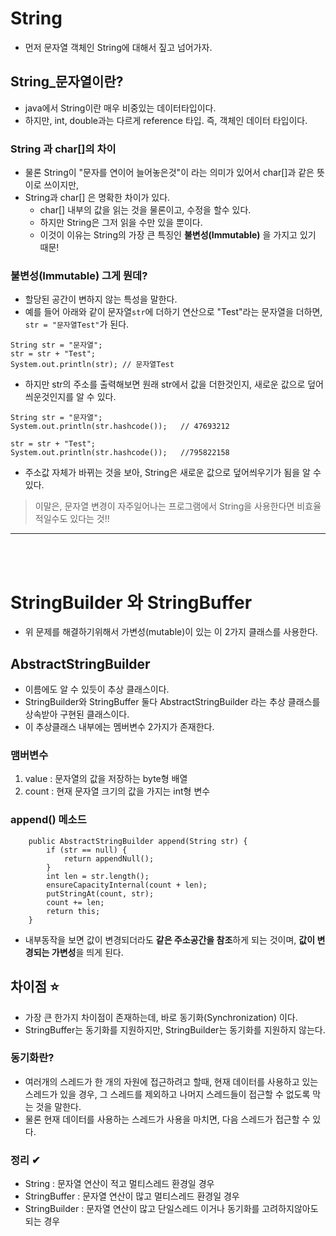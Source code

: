 # String 
- 먼저 문자열 객체인 String에 대해서 짚고 넘어가자.

## String_문자열이란?
- java에서 String이란 매우 비중있는 데이터타입이다. 
- 하지만, int, double과는 다르게 reference 타입. 즉, 객체인 데이터 타입이다. 

### String 과 char[]의 차이
  - 물론 String이 "문자를 연이어 늘어놓은것"이 라는 의미가 있어서 char[]과 같은 뜻이로 쓰이지만, 
  - String과 char[] 은 명확한 차이가 있다. 
     - char[] 내부의 값을 읽는 것을 물론이고, 수정을 할수 있다. 
     - 하지만 String은 그저 읽을 수만 있을 뿐이다. 
     - 이것이 이유는 String의 가장 큰 특징인 __불변성(Immutable)__ 을 가지고 있기 때문!

### 불변성(Immutable) 그게 뭔데? 
  - 할당된 공간이 변하지 않는 특성을 말한다. 
  - 예를 들어 아래와 같이 문자열`str`에 더하기 연산으로 "Test"라는 문자열을 더하면, `str = "문자열Test"`가 된다.
  ```
  String str = "문자열";
  str = str + "Test";
  System.out.println(str); // 문자열Test
  ```
  - 하지만 str의 주소를 출력해보면 원래 str에서 값을 더한것인지, 새로운 값으로 덮어씌운것인지를 알 수 있다.
  ```
  String str = "문자열";
  System.out.println(str.hashcode());   // 47693212
  
  str = str + "Test";
  System.out.println(str.hashcode());   //795822158
  ```
 - 주소값 자체가 바뀌는 것을 보아, String은 새로운 값으로 덮어씌우기가 됨을 알 수 있다.

> 이말은, 문자열 변경이 자주일어나는 프로그램에서 String을 사용한다면 비효율적일수도 있다는 것!!


---
<br></br>

# StringBuilder 와 StringBuffer
 - 위 문제를 해결하기위해서 가변성(mutable)이 있는 이 2가지 클래스를 사용한다.

## AbstractStringBuilder 
- 이름에도 알 수 있듯이 추상 클래스이다. 
- StringBuilder와 StringBuffer 둘다 AbstractStringBuilder 라는 추상 클래스를 상속받아 구현된 클래스이다. 
- 이 추상클래스 내부에는 멤버변수 2가지가 존재한다.


### 맴버변수
 1. value : 문자열의 값을 저장하는 byte형 배열
 2. count : 현재 문자열 크기의 값을 가지는 int형 변수 
 
### append() 메소드 
```
    public AbstractStringBuilder append(String str) {
        if (str == null) {
            return appendNull();
        }
        int len = str.length();
        ensureCapacityInternal(count + len);
        putStringAt(count, str);
        count += len;
        return this;
    }
```
- 내부동작을 보면 값이 변경되더라도 **같은 주소공간을 참조**하게 되는 것이며, **값이 변경되는 가변성**을 띄게 된다.   


## 차이점 ⭐
- 가장 큰 한가지 차이점이 존재하는데, 바로 동기화(Synchronization) 이다.
- StringBuffer는 동기화를 지원하지만, StringBuilder는 동기화를 지원하지 않는다.

### 동기화란?
 - 여러개의 스레드가 한 개의 자원에 접근하려고 할때, 현재 데이터를 사용하고 있는 스레드가 있을 경우, 그 스레드를 제외하고 나머지 스레드들이 접근할 수 없도록 막는 것을 말한다. 
 - 물론 현재 데이터를 사용하는 스레드가 사용을 마치면, 다음 스레드가 접근할 수 있다. 


### 정리 ✔
 - String : 문자열 연산이 적고 멀티스레드 환경일 경우
 - StringBuffer : 문자열 연산이 많고 멀티스레드 환경일 경우
 - StringBuilder : 문자열 연산이 많고 단일스레드 이거나 동기화를 고려하지않아도 되는 경우
 
 
